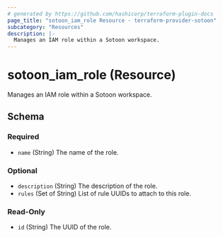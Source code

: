 ```yaml
---
# generated by https://github.com/hashicorp/terraform-plugin-docs
page_title: "sotoon_iam_role Resource - terraform-provider-sotoon"
subcategory: "Resources"
description: |-
  Manages an IAM role within a Sotoon workspace.
---
```


# sotoon_iam_role (Resource)

Manages an IAM role within a Sotoon workspace.



<!-- schema generated by tfplugindocs -->
## Schema

### Required

- `name` (String) The name of the role.

### Optional

- `description` (String) The description of the role.
- `rules` (Set of String) List of rule UUIDs to attach to this role.

### Read-Only

- `id` (String) The UUID of the role.

